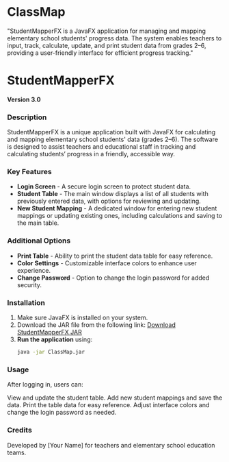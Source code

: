 # ClassMap
"StudentMapperFX is a JavaFX application for managing and mapping elementary school students' progress data. The system enables teachers to input, track, calculate, update, and print student data from grades 2–6, providing a user-friendly interface for efficient progress tracking."

# StudentMapperFX

**Version 3.0**

### Description
StudentMapperFX is a unique application built with JavaFX for calculating and mapping elementary school students' data (grades 2–6). The software is designed to assist teachers and educational staff in tracking and calculating students’ progress in a friendly, accessible way.

### Key Features
- **Login Screen** - A secure login screen to protect student data.
- **Student Table** - The main window displays a list of all students with previously entered data, with options for reviewing and updating.
- **New Student Mapping** - A dedicated window for entering new student mappings or updating existing ones, including calculations and saving to the main table.

### Additional Options
- **Print Table** - Ability to print the student data table for easy reference.
- **Color Settings** - Customizable interface colors to enhance user experience.
- **Change Password** - Option to change the login password for added security.

### Installation
1. Make sure JavaFX is installed on your system.
2. Download the JAR file from the following link: [Download StudentMapperFX JAR](https://drive.google.com/file/d/1PDKLYosLZdlQlRLLPM11EOjS0Nd2Nw_w/view?usp=sharing)
3. **Run the application** using:
   ```bash
   java -jar ClassMap.jar

### Usage
After logging in, users can:

View and update the student table.
Add new student mappings and save the data.
Print the table data for easy reference.
Adjust interface colors and change the login password as needed.

### Credits
Developed by [Your Name] for teachers and elementary school education teams.
